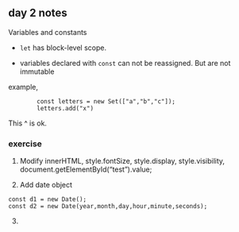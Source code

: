 ##  day 2 notes

Variables and constants 

* ```let``` has block-level scope.

* variables declared with ```const``` can not be reassigned. But are not immutable

example,
```
        const letters = new Set(["a","b","c"]); 
        letters.add("x")
```
This ^ is ok.

### exercise

1. Modify innerHTML, style.fontSize, style.display, style.visibility, document.getElementById(“test”).value;

2. Add date object 
```
const d1 = new Date();
const d2 = new Date(year,month,day,hour,minute,seconds);

```
3.
